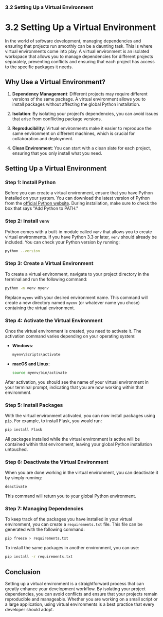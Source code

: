 ### 3.2 Setting Up a Virtual Environment

# 3.2 Setting Up a Virtual Environment

In the world of software development, managing dependencies and ensuring that projects run smoothly can be a daunting task. This is where virtual environments come into play. A virtual environment is an isolated workspace that allows you to manage dependencies for different projects separately, preventing conflicts and ensuring that each project has access to the specific packages it needs.

## Why Use a Virtual Environment?

1. **Dependency Management**: Different projects may require different versions of the same package. A virtual environment allows you to install packages without affecting the global Python installation.

2. **Isolation**: By isolating your project’s dependencies, you can avoid issues that arise from conflicting package versions.

3. **Reproducibility**: Virtual environments make it easier to reproduce the same environment on different machines, which is crucial for collaboration and deployment.

4. **Clean Environment**: You can start with a clean slate for each project, ensuring that you only install what you need.

## Setting Up a Virtual Environment

### Step 1: Install Python

Before you can create a virtual environment, ensure that you have Python installed on your system. You can download the latest version of Python from the [official Python website](https://www.python.org/downloads/). During installation, make sure to check the box that says "Add Python to PATH."

### Step 2: Install `venv`

Python comes with a built-in module called `venv` that allows you to create virtual environments. If you have Python 3.3 or later, `venv` should already be included. You can check your Python version by running:

```bash
python --version
```

### Step 3: Create a Virtual Environment

To create a virtual environment, navigate to your project directory in the terminal and run the following command:

```bash
python -m venv myenv
```

Replace `myenv` with your desired environment name. This command will create a new directory named `myenv` (or whatever name you chose) containing the virtual environment.

### Step 4: Activate the Virtual Environment

Once the virtual environment is created, you need to activate it. The activation command varies depending on your operating system:

- **Windows**:

  ```bash
  myenv\Scripts\activate
  ```

- **macOS and Linux**:

  ```bash
  source myenv/bin/activate
  ```

After activation, you should see the name of your virtual environment in your terminal prompt, indicating that you are now working within that environment.

### Step 5: Install Packages

With the virtual environment activated, you can now install packages using `pip`. For example, to install Flask, you would run:

```bash
pip install Flask
```

All packages installed while the virtual environment is active will be contained within that environment, leaving your global Python installation untouched.

### Step 6: Deactivate the Virtual Environment

When you are done working in the virtual environment, you can deactivate it by simply running:

```bash
deactivate
```

This command will return you to your global Python environment.

### Step 7: Managing Dependencies

To keep track of the packages you have installed in your virtual environment, you can create a `requirements.txt` file. This file can be generated with the following command:

```bash
pip freeze > requirements.txt
```

To install the same packages in another environment, you can use:

```bash
pip install -r requirements.txt
```

## Conclusion

Setting up a virtual environment is a straightforward process that can greatly enhance your development workflow. By isolating your project dependencies, you can avoid conflicts and ensure that your projects remain reproducible and manageable. Whether you are working on a small script or a large application, using virtual environments is a best practice that every developer should adopt.